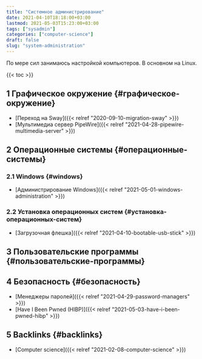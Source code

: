 ```yaml
---
title: "Системное администрирование"
date: 2021-04-10T18:18:00+03:00
lastmod: 2021-05-03T15:23:00+03:00
tags: ["sysadmin"]
categories: ["computer-science"]
draft: false
slug: "system-administration"
---
```


По мере сил занимаюсь настройкой компьютеров. В основном на Linux.

<!--more-->

{{< toc >}}


## <span class="section-num">1</span> Графическое окружение {#графическое-окружение}

-   [Переход на Sway]({{< relref "2020-09-10-migration-sway" >}})
-   [Мультимедиа сервер PipeWire]({{< relref "2021-04-28-pipewire-multimedia-server" >}})


## <span class="section-num">2</span> Операционные системы {#операционные-системы}


### <span class="section-num">2.1</span> Windows {#windows}

-   [Администрирование Windows]({{< relref "2021-05-01-windows-administration" >}})


### <span class="section-num">2.2</span> Установка операционных систем {#установка-операционных-систем}

-   [Загрузочная флешка]({{< relref "2021-04-10-bootable-usb-stick" >}})


## <span class="section-num">3</span> Пользовательские программы {#пользовательские-программы}


## <span class="section-num">4</span> Безопасность {#безопасность}

-   [Менеджеры паролей]({{< relref "2021-04-29-password-managers" >}})
-   [Have I Been Pwned (HIBP)]({{< relref "2021-05-03-have-i-been-pwned-hibp" >}})


## <span class="section-num">5</span> Backlinks {#backlinks}

-   [Computer science]({{< relref "2021-02-08-computer-science" >}})
